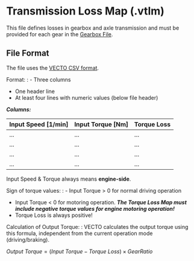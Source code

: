 Transmission Loss Map (.vtlm)
=============================


This file defines losses in gearbox and axle transmission and must be provided for each gear in the [Gearbox File](#gearbox-editor).

File Format
-----------

The file uses the [VECTO CSV format](#csv-format).

Format:
:	-   Three columns
-   One header line
-   At least four lines with numeric values (below file header)

***Columns:***

| **Input Speed \[1/min\]** | **Input Torque \[Nm\]** | **Torque Loss** |
| ------------------------- | ----------------------- | --------------- |
| ...                       | ...                     | ...             |
| ...                       | ...                     | ...             |
| ...                       | ...                     | ...             |
| ...                       | ...                     | ...             |




Input Speed & Torque always means **engine-side**.

Sign of torque values:
: -   Input Torque &gt; 0 for normal driving operation
-   Input Torque &lt; 0 for motoring operation. ***The Torque Loss Map must include negative torque values for engine motoring operation!***
-   Torque Loss is always positive!

Calculation of Output Torque:
:	VECTO calculates the output torque using this formula, independent from the current operation mode (driving/braking).

$Output\ Torque = (Input\ Torque-Torque\ Loss) \times GearRatio$
